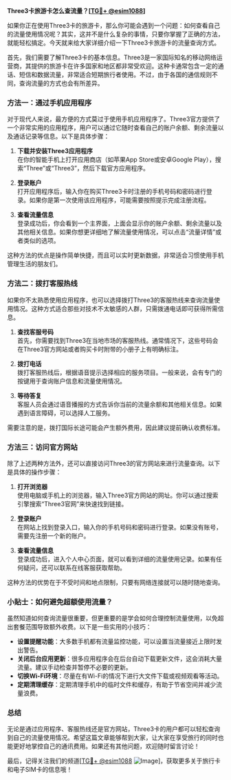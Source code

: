 **Three3卡旅游卡怎么查流量？[[TG💪+ @esim1088](https://t.me/s/esim1088)]**

如果你正在使用Three3卡的旅游卡，那么你可能会遇到一个问题：如何查看自己的流量使用情况呢？其实，这并不是什么复杂的事情，只要你掌握了正确的方法，就能轻松搞定。今天就来给大家详细介绍一下Three3卡旅游卡的流量查询方式。

首先，我们需要了解Three3卡的基本信息。Three3是一家国际知名的移动网络运营商，其提供的旅游卡在许多国家和地区都非常受欢迎。这种卡通常包含一定的通话、短信和数据流量，非常适合短期旅行者使用。不过，由于各国的通信规则不同，查询流量的方式也会有所差异。

### 方法一：通过手机应用程序

对于现代人来说，最方便的方式莫过于使用手机应用程序了。Three3官方提供了一个非常实用的应用程序，用户可以通过它随时查看自己的账户余额、剩余流量以及通话记录等信息。以下是具体步骤：

1. **下载并安装Three3应用程序**  
   在你的智能手机上打开应用商店（如苹果App Store或安卓Google Play），搜索“Three”或“Three3”，然后下载官方应用程序。

2. **登录账户**  
   打开应用程序后，输入你在购买Three3卡时注册的手机号码和密码进行登录。如果你是第一次使用该应用程序，可能需要按照提示完成注册流程。

3. **查看流量信息**  
   登录成功后，你会看到一个主界面，上面会显示你的账户余额、剩余流量以及其他相关信息。如果你想更详细地了解流量使用情况，可以点击“流量详情”或者类似的选项。

这种方法的优点是操作简单快捷，而且可以实时更新数据，非常适合习惯使用手机管理生活的朋友们。

### 方法二：拨打客服热线

如果你不太熟悉使用应用程序，也可以选择拨打Three3的客服热线来查询流量使用情况。这种方式适合那些对技术不太敏感的人群，只需拨通电话即可获得所需信息。

1. **查找客服号码**  
   首先，你需要找到Three3在当地市场的客服热线。通常情况下，这些号码会在Three3官方网站或者购买卡时附带的小册子上有明确标注。

2. **拨打电话**  
   拨打客服热线后，根据语音提示选择相应的服务项目。一般来说，会有专门的按键用于查询账户信息和流量使用情况。

3. **等待答复**  
   客服人员会通过语音播报的方式告诉你当前的流量余额和其他相关信息。如果遇到语言障碍，可以选择人工服务。

需要注意的是，拨打国际长途可能会产生额外费用，因此建议提前确认收费标准。

### 方法三：访问官方网站

除了上述两种方法外，还可以直接访问Three3的官方网站来进行流量查询。以下是具体的操作步骤：

1. **打开浏览器**  
   使用电脑或手机上的浏览器，输入Three3官方网站的网址。你可以通过搜索引擎搜索“Three3官网”来快速找到链接。

2. **登录账户**  
   在网站上找到登录入口，输入你的手机号码和密码进行登录。如果没有账号，需要先注册一个新的账户。

3. **查看流量信息**  
   登录成功后，进入个人中心页面，就可以看到详细的流量使用记录。如果有任何疑问，还可以联系在线客服获取帮助。

这种方法的优势在于不受时间和地点限制，只要有网络连接就可以随时随地查询。

### 小贴士：如何避免超额使用流量？

虽然知道如何查询流量很重要，但更重要的是学会如何合理控制流量使用，以免超出套餐范围导致额外收费。以下是一些实用的小技巧：

- **设置提醒功能**：大多数手机都有流量监控功能，可以设置当流量接近上限时发出警告。
- **关闭后台应用更新**：很多应用程序会在后台自动下载更新文件，这会消耗大量流量。建议手动检查并暂停不必要的更新。
- **切换Wi-Fi环境**：尽量在有Wi-Fi的情况下进行大文件下载或视频观看等活动。
- **定期清理缓存**：定期清理手机中的临时文件和缓存，有助于节省空间并减少流量浪费。

### 总结

无论是通过应用程序、客服热线还是官方网站，Three3卡的用户都可以轻松查询到自己的流量使用情况。希望这篇文章能够帮到大家，让大家在享受旅行的同时也能更好地掌控自己的通讯费用。如果还有其他问题，欢迎随时留言讨论！

最后，记得关注我们的频道[[TG💪+ @esim1088](https://t.me/s/esim1088) ![Image](https://i.postimg.cc/4NQfJmqS/Snipaste-2025-05-13-00-14-12.png)]，获取更多关于旅行卡和电子SIM卡的信息哦！